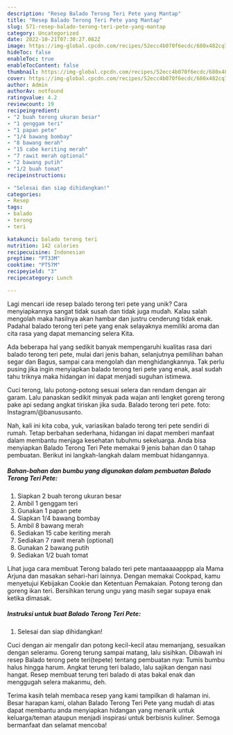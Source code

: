 ```yaml
---
description: "Resep Balado Terong Teri Pete yang Mantap"
title: "Resep Balado Terong Teri Pete yang Mantap"
slug: 571-resep-balado-terong-teri-pete-yang-mantap
category: Uncategorized
date: 2022-10-21T07:30:27.082Z
image: https://img-global.cpcdn.com/recipes/52ecc4b070f6ecdc/680x482cq70/balado-terong-teri-pete-foto-resep-utama.jpg
hideToc: false
enableToc: true
enableTocContent: false
thumbnail: https://img-global.cpcdn.com/recipes/52ecc4b070f6ecdc/680x482cq70/balado-terong-teri-pete-foto-resep-utama.jpg
cover: https://img-global.cpcdn.com/recipes/52ecc4b070f6ecdc/680x482cq70/balado-terong-teri-pete-foto-resep-utama.jpg
author: Admin
authorAv: notfound
ratingvalue: 4.2
reviewcount: 19
recipeingredient:
- "2 buah terong ukuran besar"
- "1 genggam teri"
- "1 papan pete"
- "1/4 bawang bombay"
- "8 bawang merah"
- "15 cabe keriting merah"
- "7 rawit merah optional"
- "2 bawang putih"
- "1/2 buah tomat"
recipeinstructions:

- "Selesai dan siap dihidangkan!"
categories:
- Resep
tags:
- balado
- terong
- teri

katakunci: balado terong teri 
nutrition: 142 calories
recipecuisine: Indonesian
preptime: "PT33M"
cooktime: "PT57M"
recipeyield: "3"
recipecategory: Lunch

---
```





Lagi mencari ide resep balado terong teri pete yang unik? Cara menyiapkannya sangat tidak susah dan tidak juga mudah. Kalau salah mengolah maka hasilnya akan hambar dan justru cenderung tidak enak. Padahal balado terong teri pete yang enak selayaknya memiliki aroma dan cita rasa yang dapat memancing selera Kita.





Ada beberapa hal yang sedikit banyak mempengaruhi kualitas rasa dari balado terong teri pete, mulai dari jenis bahan, selanjutnya pemilihan bahan segar dan Bagus, sampai cara mengolah dan menghidangkannya. Tak perlu pusing jika ingin menyiapkan balado terong teri pete yang enak,      asal sudah tahu triknya maka hidangan ini dapat menjadi suguhan istimewa.














Cuci terong, lalu potong-potong sesuai selera dan rendam dengan air garam. Lalu panaskan sedikit minyak pada wajan anti lengket goreng terong pake api sedang angkat tiriskan jika suda. Balado terong teri pete. foto: Instagram/@banususanto.






Nah, kali ini kita coba, yuk, variasikan balado terong teri pete sendiri di rumah. Tetap berbahan sederhana, hidangan ini dapat memberi manfaat dalam membantu menjaga kesehatan tubuhmu sekeluarga. Anda bisa menyiapkan Balado Terong Teri Pete memakai 9 jenis bahan dan 0 tahap pembuatan. Berikut ini langkah-langkah dalam membuat hidangannya.

<!--inarticleads1-->

##### Bahan-bahan dan bumbu yang digunakan dalam pembuatan Balado Terong Teri Pete:

1. Siapkan 2 buah terong ukuran besar
1. Ambil 1 genggam teri
1. Gunakan 1 papan pete
1. Siapkan 1/4 bawang bombay
1. Ambil 8 bawang merah
1. Sediakan 15 cabe keriting merah
1. Sediakan 7 rawit merah (optional)
1. Gunakan 2 bawang putih
1. Sediakan 1/2 buah tomat


Lihat juga cara membuat Terong balado teri pete mantaaaaapppp ala Mama Arjuna dan masakan sehari-hari lainnya. Dengan memakai Cookpad, kamu menyetujui Kebijakan Cookie dan Ketentuan Pemakaian. Potong terong dan goreng ikan teri. Bersihkan terung ungu yang masih segar supaya enak ketika dimasak. 

<!--inarticleads2-->

##### Instruksi untuk buat Balado Terong Teri Pete:


1. Selesai dan siap dihidangkan!

Cuci dengan air mengalir dan potong kecil-kecil atau memanjang, sesuaikan dengan seleramu. Goreng terung sampai matang, lalu sisihkan. Dibawah ini resep Balado terong pete teri(tepete) tentang pembuatan nya: Tumis bumbu halus hingga harum. Angkat terung teri balado, lalu sajikan dengan nasi hangat. Resep membuat terung teri balado di atas bakal enak dan menggugah selera makanmu, deh. 

Terima kasih telah membaca resep yang kami tampilkan di halaman ini. Besar harapan kami, olahan Balado Terong Teri Pete yang mudah di atas dapat membantu anda menyiapkan hidangan yang menarik untuk keluarga/teman ataupun menjadi inspirasi untuk berbisnis kuliner. Semoga bermanfaat dan selamat mencoba!
